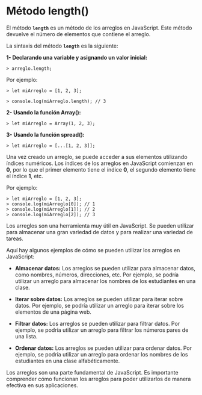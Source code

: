 # Método length()

El método **`length`** es un método de los arreglos en JavaScript. Este método devuelve el número de elementos que contiene el arreglo.
    
La sintaxis del método **`length`** es la siguiente:

**1- Declarando una variable y asignando un valor inicial:**

    > arreglo.length;

Por ejemplo:

    > let miArreglo = [1, 2, 3];

    > console.log(miArreglo.length); // 3

    
**2- Usando la función Array():**

    > let miArreglo = Array(1, 2, 3);

**3- Usando la función spread():**

    > let miArreglo = [...[1, 2, 3]];


Una vez creado un arreglo, se puede acceder a sus elementos utilizando índices numéricos. Los índices de los arreglos en JavaScript comienzan en **0**, por lo que el primer elemento tiene el índice **0**, el segundo elemento tiene el índice **1**, etc.

Por ejemplo:

    > let miArreglo = [1, 2, 3];
    > console.log(miArreglo[0]); // 1
    > console.log(miArreglo[1]); // 2
    > console.log(miArreglo[2]); // 3

Los arreglos son una herramienta muy útil en JavaScript. Se pueden utilizar para almacenar una gran variedad de datos y para realizar una variedad de tareas.

Aquí hay algunos ejemplos de cómo se pueden utilizar los arreglos en JavaScript:

- **Almacenar datos:** Los arreglos se pueden utilizar para almacenar datos, como nombres, números, direcciones, etc. Por ejemplo, se podría utilizar un arreglo para almacenar los nombres de los estudiantes en una clase.

- **Iterar sobre datos:** Los arreglos se pueden utilizar para iterar sobre datos. Por ejemplo, se podría utilizar un arreglo para iterar sobre los elementos de una página web.

- **Filtrar datos:** Los arreglos se pueden utilizar para filtrar datos. Por ejemplo, se podría utilizar un arreglo para filtrar los números pares de una lista.

- **Ordenar datos:** Los arreglos se pueden utilizar para ordenar datos. Por ejemplo, se podría utilizar un arreglo para ordenar los nombres de los estudiantes en una clase alfabéticamente.


Los arreglos son una parte fundamental de JavaScript. Es importante comprender cómo funcionan los arreglos para poder utilizarlos de manera efectiva en sus aplicaciones.